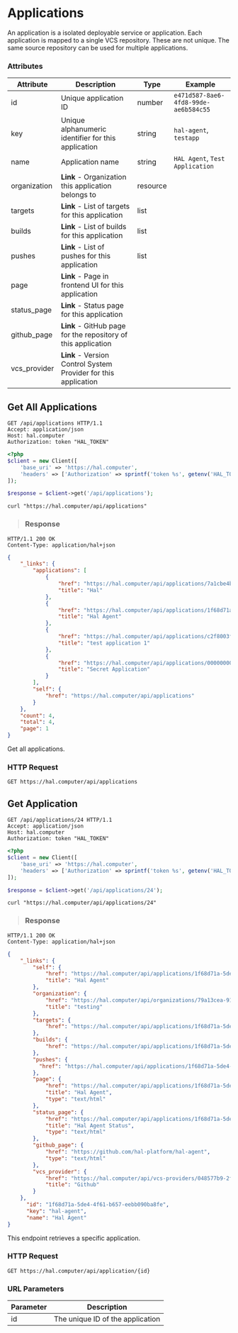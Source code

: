# Applications

An application is a isolated deployable service or application. Each application is mapped to
a single VCS repository. These are not unique. The same source repository can be used
for multiple applications.

### Attributes

Attribute       | Description                                                     | Type     | Example
--------------- | --------------------------------------------------------------- | -------- | -------------
id              | Unique application ID                                           | number   | `e471d587-8ae6-4fd8-99de-ae6b584c55`
key             | Unique alphanumeric identifier for this application             | string   | `hal-agent`, `testapp`
name            | Application name                                                | string   | `HAL Agent`, `Test Application`
organization    | **Link** - Organization this application belongs to             | resource |
targets         | **Link** - List of targets for this application                 | list     |
builds          | **Link** - List of builds for this application                  | list     |
pushes          | **Link** - List of pushes for this application                  | list     |
page            | **Link** - Page in frontend UI for this application             |
status_page     | **Link** - Status page for this application                     |
github_page     | **Link** - GitHub page for the repository of this application   |
vcs_provider    | **Link** - Version Control System Provider for this application |


## Get All Applications

```http
GET /api/applications HTTP/1.1
Accept: application/json
Host: hal.computer
Authorization: token "HAL_TOKEN"
```

```php
<?php
$client = new Client([
    'base_uri' => 'https://hal.computer',
    'headers' => ['Authorization' => sprintf('token %s', getenv('HAL_TOKEN'))]
]);

$response = $client->get('/api/applications');
```

```shell
curl "https://hal.computer/api/applications"
```

> ### Response

```http--response
HTTP/1.1 200 OK
Content-Type: application/hal+json
```

```json
{
    "_links": {
        "applications": [
            {
                "href": "https://hal.computer/api/applications/7a1cbe4b-3158-413f-a3fa-556e9d35fba2",
                "title": "Hal"
            },
            {
                "href": "https://hal.computer/api/applications/1f68d71a-5de4-4f61-b657-eebb090ba8fe",
                "title": "Hal Agent"
            },
            {
                "href": "https://hal.computer/api/applications/c2f8003f-71df-474e-8c82-d00a851ead15",
                "title": "test application 1"
            },
            {
                "href": "https://hal.computer/api/applications/00000000-0000-0000-0000-000000000000",
                "title": "Secret Application"
            }
        ],
        "self": {
            "href": "https://hal.computer/api/applications"
        }
    },
    "count": 4,
    "total": 4,
    "page": 1
}
```

Get all applications.

### HTTP Request

`GET https://hal.computer/api/applications`

## Get Application

```http
GET /api/applications/24 HTTP/1.1
Accept: application/json
Host: hal.computer
Authorization: token "HAL_TOKEN"
```

```php
<?php
$client = new Client([
    'base_uri' => 'https://hal.computer',
    'headers' => ['Authorization' => sprintf('token %s', getenv('HAL_TOKEN'))]
]);

$response = $client->get('/api/applications/24');
```

```shell
curl "https://hal.computer/api/applications/24"
```

> ### Response

```http--response
HTTP/1.1 200 OK
Content-Type: application/hal+json
```

```json
{
    "_links": {
        "self": {
            "href": "https://hal.computer/api/applications/1f68d71a-5de4-4f61-b657-eebb090ba8fe",
            "title": "Hal Agent"
        },
        "organization": {
            "href": "https://hal.computer/api/organizations/79a13cea-9163-434d-ab99-77de3d86244c",
            "title": "testing"
        },
        "targets": {
            "href": "https://hal.computer/api/applications/1f68d71a-5de4-4f61-b657-eebb090ba8fe/targets"
        },
        "builds": {
            "href": "https://hal.computer/api/applications/1f68d71a-5de4-4f61-b657-eebb090ba8fe/builds"
        },
        "pushes": {
          "href": "https://hal.computer/api/applications/1f68d71a-5de4-4f61-b657-eebb090ba8fe/pushes"
        },
        "page": {
            "href": "https://hal.computer/api/applications/1f68d71a-5de4-4f61-b657-eebb090ba8fe",
            "title": "Hal Agent",
            "type": "text/html"
        },
        "status_page": {
            "href": "https://hal.computer/api/applications/1f68d71a-5de4-4f61-b657-eebb090ba8fe/status",
            "title": "Hal Agent Status",
            "type": "text/html"
        },
        "github_page": {
            "href": "https://github.com/hal-platform/hal-agent",
            "type": "text/html"
        },
        "vcs_provider": {
            "href": "https://hal.computer/api/vcs-providers/048577b9-2fe2-4779-bfe2-c2fb1e74ae78",
            "title": "Github"
        }
    },
      "id": "1f68d71a-5de4-4f61-b657-eebb090ba8fe",
      "key": "hal-agent",
      "name": "Hal Agent"
}
```

This endpoint retrieves a specific application.

### HTTP Request

`GET https://hal.computer/api/application/{id}`

### URL Parameters

Parameter | Description
--------- | -----------
id        | The unique ID of the application
